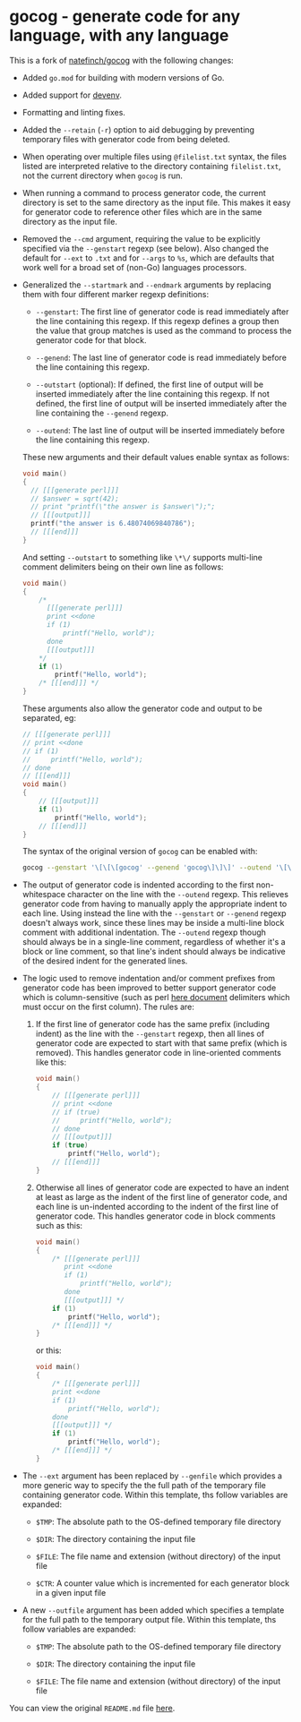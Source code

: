 # gocog - generate code for any language, with any language

This is a fork of [natefinch/gocog](https://github.com/natefinch/gocog) with the following changes:

* Added `go.mod` for building with modern versions of Go.

* Added support for [devenv](https://devenv.sh).

* Formatting and linting fixes.

* Added the `--retain` (`-r`) option to aid debugging by preventing temporary files
  with generator code from being deleted.

* When operating over multiple files using `@filelist.txt` syntax, the files listed
  are interpreted relative to the directory containing `filelist.txt`, not the current
  directory when `gocog` is run.

* When running a command to process generator code, the current directory is set to
  the same directory as the input file.  This makes it easy for generator code to
  reference other files which are in the same directory as the input file.
  
* Removed the `--cmd` argument, requiring the value to be explicitly specified via the
  `--genstart` regexp (see below).  Also changed the default for `--ext` to `.txt` and for `--args`
  to `%s`, which are defaults that work well for a broad set of (non-Go) languages processors.

* Generalized the `--startmark` and `--endmark` arguments by replacing them with four different
  marker regexp definitions:

  * `--genstart`: The first line of generator code is read immediately after the line containing this regexp.
    If this regexp defines a group then the value that group matches is used as the command to process
    the generator code for that block.

  * `--genend`: The last line of generator code is read immediately before the line containing this regexp.

  * `--outstart` (optional): If defined, the first line of output will be inserted immediately after
    the line containing this regexp.  If not defined, the first line of output will be inserted immediately
    after the line containing the `--genend` regexp.

  * `--outend`: The last line of output will be inserted immediately before the line containing this regexp.

  These new arguments and their default values enable syntax as follows:

  ```cpp
  void main()
  {
    // [[[generate perl]]]
    // $answer = sqrt(42);
    // print "printf(\"the answer is $answer\");";
    // [[[output]]]
    printf("the answer is 6.48074069840786");
    // [[[end]]]
  }
  ```

  And setting `--outstart` to something like `\*\/` supports multi-line comment delimiters
  being on their own line as follows:

  ```c
  void main()
  {
      /*
        [[[generate perl]]]
        print <<done
        if (1)
            printf("Hello, world");
        done
        [[[output]]]
      */
      if (1)
          printf("Hello, world");
      /* [[[end]]] */
  }
  ```

  These arguments also allow the generator code and output to be separated, eg:

  ```cpp
  // [[[generate perl]]]
  // print <<done
  // if (1)
  //     printf("Hello, world");
  // done
  // [[[end]]]
  void main()
  {
      // [[[output]]]
      if (1)
          printf("Hello, world");
      // [[[end]]]
  }
  ```

  The syntax of the original version of `gocog` can be enabled with:

  ```sh
  gocog --genstart '\[\[\[gocog' --genend 'gocog\]\]\]' --outend '\[\[\[end\]\]\]'
  ```

* The output of generator code is indented according to the first non-whitespace character
  on the line with the `--outend` regexp.  This relieves generator code from having to manually
  apply the appropriate indent to each line.  Using instead the line with the `--genstart` or 
  `--genend` regexp doesn't always work, since these lines may be inside a multi-line
  block comment with additional indentation.  The `--outend` regexp though should always be in a
  single-line comment, regardless of whether it's a block or line comment, so that line's
  indent should always be indicative of the desired indent for the generated lines.

* The logic used to remove indentation and/or comment prefixes from generator code has
  been improved to better support generator code which is column-sensitive (such as perl
  [here document](https://en.wikipedia.org/wiki/Here_document) delimiters which must
  occur on the first column).  The rules are:

  1. If the first line of generator code has the same prefix (including indent) as the line
     with the `--genstart` regexp, then all lines of generator code are expected to start with that
     same prefix (which is removed).  This handles generator code in line-oriented comments
     like this:
     ```cpp
     void main()
     {
         // [[[generate perl]]]
         // print <<done
         // if (true)
         //     printf("Hello, world");
         // done
         // [[[output]]]
         if (true)
             printf("Hello, world");
         // [[[end]]]
     }
     ```

  2. Otherwise all lines of generator code are expected to have an indent at least as large
     as the indent of the first line of generator code, and each line is un-indented according
     to the indent of the first line of generator code.  This handles generator code in block
     comments such as this:
     ```c
     void main()
     {
         /* [[[generate perl]]]
            print <<done
            if (1)
                printf("Hello, world");
            done
            [[[output]]] */
         if (1)
             printf("Hello, world");
         /* [[[end]]] */
     }
     ```
     or this:
     ```c
     void main()
     {
         /* [[[generate perl]]]
         print <<done
         if (1)
             printf("Hello, world");
         done
         [[[output]]] */
         if (1)
             printf("Hello, world");
         /* [[[end]]] */
     }
     ```

* The `--ext` argument has been replaced by `--genfile` which provides a more generic
  way to specify the the full path of the temporary file containing generator code.
  Within this template, ths follow variables are expanded:

  * `$TMP`: The absolute path to the OS-defined temporary file directory

  * `$DIR`: The directory containing the input file

  * `$FILE`: The file name and extension (without directory) of the input file

  * `$CTR`: A counter value which is incremented for each generator block in a given
    input file

* A new `--outfile` argument has been added which specifies a template for the full path
  to the temporary output file.  Within this template, ths follow variables are expanded:

  * `$TMP`: The absolute path to the OS-defined temporary file directory

  * `$DIR`: The directory containing the input file

  * `$FILE`: The file name and extension (without directory) of the input file

You can view the original `README.md` file [here](../README.md).